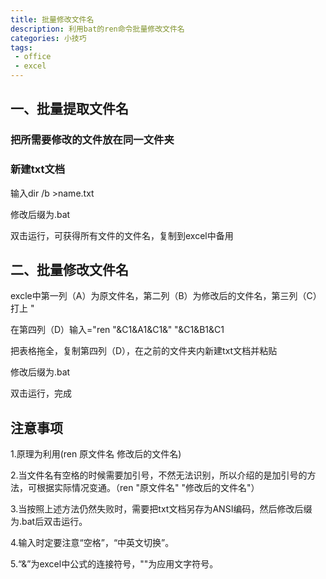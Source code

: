```yaml
---
title: 批量修改文件名
description: 利用bat的ren命令批量修改文件名
categories: 小技巧
tags: 
 - office
 - excel
---
```


## 一、批量提取文件名

### 把所需要修改的文件放在同一文件夹

### 新建txt文档

输入dir /b >name.txt

修改后缀为.bat

双击运行，可获得所有文件的文件名，复制到excel中备用

## 二、批量修改文件名

excle中第一列（A）为原文件名，第二列（B）为修改后的文件名，第三列（C）打上 " 

在第四列（D）输入="ren "&C1&A1&C1&" "&C1&B1&C1

把表格拖全，复制第四列（D），在之前的文件夹内新建txt文档并粘贴

修改后缀为.bat

双击运行，完成

## 注意事项

1.原理为利用(ren 原文件名 修改后的文件名)

2.当文件名有空格的时候需要加引号，不然无法识别，所以介绍的是加引号的方法，可根据实际情况变通。（ren "原文件名" "修改后的文件名"）

3.当按照上述方法仍然失败时，需要把txt文档另存为ANSI编码，然后修改后缀为.bat后双击运行。

4.输入时定要注意“空格”，“中英文切换”。

5.“&”为excel中公式的连接符号，""为应用文字符号。

